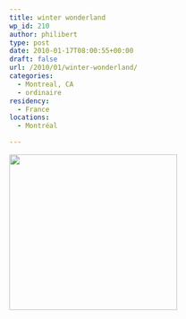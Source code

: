 ```yaml
---
title: winter wonderland
wp_id: 210
author: philibert
type: post
date: 2010-01-17T08:00:55+00:00
draft: false
url: /2010/01/winter-wonderland/
categories:
  - Montreal, CA
  - ordinaire
residency:
  - France
locations:
  - Montréal

---
```

[<img class="alignnone size-full wp-image-212" title="IMG_1197300" src="/uploads/2010/01/IMG_1197300.jpg" alt="" width="300" height="278" />][1]

 [1]: /uploads/2010/01/IMG_1197300.jpg